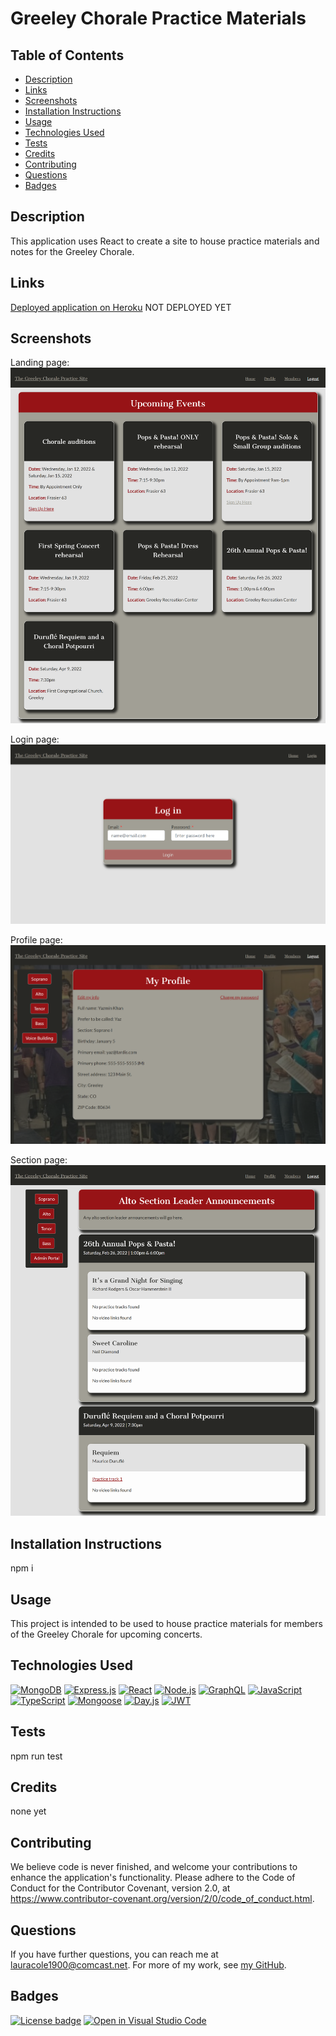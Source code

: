 # Greeley Chorale Practice Materials

## Table of Contents

* [Description](#description)
* [Links](#links)
* [Screenshots](#screenshots)
* [Installation Instructions](#installation-instructions)
* [Usage](#usage)
* [Technologies Used](#technologies-used)
* [Tests](#tests)
* [Credits](#credits)
* [Contributing](#contributing)
* [Questions](#questions)
* [Badges](#badges)

## Description

This application uses React to create a site to house practice materials and notes for the Greeley Chorale.

## Links

[Deployed application on Heroku](https://#) NOT DEPLOYED YET

## Screenshots

Landing page:
![Landing page](assets/gcpm-landing-page-screenshot.png)

Login page:
![Login page](assets/gcpm-login-screenshot.png)

Profile page:
![Profile page](assets/gcpm-profile-page-screenshot.png)

Section page:
![About page](assets/gcpm-section-page-screenshot.png)

## Installation Instructions

npm i

## Usage

This project is intended to be used to house practice materials for members of the Greeley Chorale for upcoming concerts.

## Technologies Used

[![MongoDB](https://img.shields.io/badge/built%20with-MongoDB-4db33d)](https://www.mongodb.com/) [![Express.js](https://img.shields.io/badge/built%20with-Express.js-303030)](https://expressjs.com/) [![React](https://img.shields.io/badge/built%20with-React-61dbfb)](https://reactjs.org/) [![Node.js](https://img.shields.io/badge/built%20with-Node.js-3c873a)](https://nodejs.org/en/) [![GraphQL](https://img.shields.io/badge/built%20with-GraphQL-c00095)](https://graphql.org/) [![JavaScript](https://img.shields.io/badge/built%20with-JavaScript-f0db4f)](https://developer.mozilla.org/en-US/docs/Web/JavaScript) [![TypeScript](https://img.shields.io/badge/built%20with-TypeScript-007acc)](https://www.typescriptlang.org/) [![Mongoose](https://img.shields.io/badge/built%20with-Mongoose-880000)](https://mongoosejs.com/) [![Day.js](https://img.shields.io/badge/built%20with-Day.js-dd6655)](https://day.js.org/) [![JWT](https://img.shields.io/badge/built%20with-JWT-d63aff)](https://jwt.io/)

## Tests

npm run test

## Credits

none yet

## Contributing

We believe code is never finished, and welcome your contributions to enhance the application's functionality. Please adhere to the Code of Conduct for the Contributor Covenant, version 2.0, at https://www.contributor-covenant.org/version/2/0/code_of_conduct.html.

## Questions

If you have further questions, you can reach me at lauracole1900@comcast.net. For more of my work, see [my GitHub](https://github.com/LauraCole1900).

## Badges

[![License badge](https://img.shields.io/badge/license-MIT-971316)](./LICENSE) [![Open in Visual Studio Code](https://open.vscode.dev/badges/open-in-vscode.svg)](https://open.vscode.dev/LauraCole1900/chorale-practice-site)